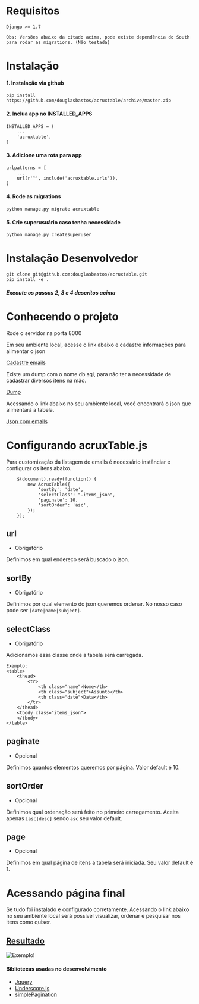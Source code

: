 # Requisitos

    Django >= 1.7

`Obs: Versões abaixo da citado acima, pode existe dependência do South para rodar as migrations. (Não testada)`


# Instalação

#### 1. Instalação via github

    pip install https://github.com/douglasbastos/acruxtable/archive/master.zip

#### 2. Inclua app no INSTALLED_APPS

    INSTALLED_APPS = (
        ...
        'acruxtable',
    )

#### 3. Adicione uma rota para app

    urlpatterns = [
        ...
        url(r'^', include('acruxtable.urls')),
    ]

#### 4. Rode as migrations

    python manage.py migrate acruxtable

#### 5. Crie superusuário caso tenha necessidade

    python manage.py createsuperuser

# Instalação Desenvolvedor

    git clone git@github.com:douglasbastos/acruxtable.git
    pip install -e .

##### Execute os passos 2, 3 e 4 descritos acima

# Conhecendo o projeto

Rode o servidor na porta 8000


Em seu ambiente local, acesse o link abaixo e cadastre informações para alimentar o json

[Cadastre emails](http://localhost:8000/admin/acruxtable/email/)

Existe um dump com o nome db.sql, para não ter a necessidade de cadastrar diversos itens na mão.

[Dump](https://github.com/douglasbastos/acruxtable/blob/master/db.sql)

Acessando o link abaixo no seu ambiente local, você encontrará o json que alimentará a tabela.

[Json com emails](http://localhost:8000/emails.json)

# Configurando acruxTable.js

Para customização da listagem de emails é necessário instânciar e configurar os itens abaixo.

        $(document).ready(function() {
            new AcruxTable({
                'sortBy': 'date',
                'selectClass': ".items_json",
                'paginate': 10,
                'sortOrder': 'asc',
            });
        });

## url
* Obrigatório

Definimos em qual endereço será buscado o json.

## sortBy
* Obrigatório

Definimos por qual elemento do json queremos ordenar.
No nosso caso pode ser `[date|name|subject]`.

## selectClass
* Obrigatório

Adicionamos essa classe onde a tabela será carregada.

    Exemplo:
    <table>
        <thead>
            <tr>
                <th class="name">Nome</th>
                <th class="subject">Assunto</th>
                <th class="date">Data</th>
            </tr>
        </thead>
        <tbody class="items_json">
        </tbody>
    </table>

## paginate
* Opcional

Definimos quantos elementos queremos por página. Valor default é 10.

## sortOrder
* Opcional

Definimos qual ordenação será feito no primeiro carregamento. Aceita apenas `[asc|desc]`  sendo `asc` seu valor default.

## page
* Opcional

Definimos em qual página de itens a tabela será iniciada. Seu valor default é 1.

# Acessando página final

Se tudo foi instalado e configurado corretamente. Acessando o link abaixo no seu ambiente local será possível visualizar, ordenar e pesquisar nos itens como quiser.

[Resultado](http://localhost:8000/tabela-emails.html)
--------------------

![Exemplo!](http://oi59.tinypic.com/szzxg0.jpg)


#### Bibliotecas usadas no desenvolvimento
* [Jquery](https://jquery.com/)
* [Underscore.js](http://underscorejs.org/)
* [simplePagination](http://flaviusmatis.github.io/simplePagination.js/)
